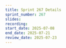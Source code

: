 ```yaml
---
title: Sprint 267 Details
sprint_number: 267
slides:
recording:
start_date: 2025-07-08
end_date: 2025-07-21
review_date: 2025-07-23
---
```

